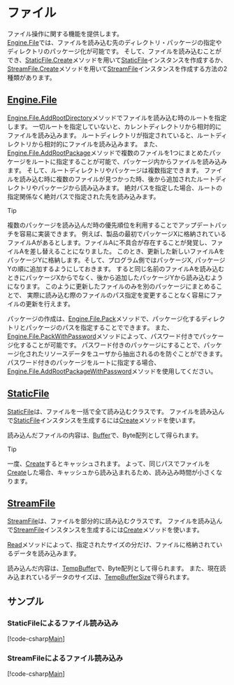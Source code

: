 # ファイル

ファイル操作に関する機能を提供します。  
[Engine.File](xref:Altseed.File)では、ファイルを読み込む先のディレクトリ・パッケージの指定やディレクトリのパッケージ化が可能です。
そして、ファイルを読み込むことができ、[StaticFile.Create](xref:Altseed.StaticFile.Create(System.String))メソッドを用いて[StaticFile](xref:Altseed.StaticFile)インスタンスを作成するか、[StreamFile.Create](xref:Altseed.StreamFile.Create(System.String))メソッドを用いて[StreamFile](xref:Altseed.StreamFile)インスタンスを作成する方法の2種類があります。  

## [Engine.File](xref:Altseed.File)

[Engine.File.AddRootDirectory](xref:Altseed.File.AddRootDirectory(System.String))メソッドでファイルを読み込む時のルートを指定します。
一切ルートを指定していないと、カレントディレクトリから相対的にファイルを読み込みます。
ルートディレクトリが指定されていると、ルートディレクトリから相対的にファイルを読み込みます。
また、[Engine.File.AddRootPackage](xref:Altseed.File.AddRootPackage(System.String))メソッドで複数のファイルを1つにまとめたパッケージをルートに指定することが可能で、パッケージ内からファイルを読み込みます。
そして、ルートディレクトリやパッケージは複数指定できます。
ファイルを読み込む時に複数のファイルが見つかった時、後から追加されたルートディレクトリやパッケージから読み込みます。
絶対パスを指定した場合、ルートの指定関係なく絶対パスで指定された先を読み込みます。

> [!TIP]
> 複数のパッケージを読み込んだ時の優先順位を利用することでアップデートパッチを容易に実装できます。
> 例えば、製品の最初でパッケージXに格納されているファイルAがあるとします。ファイルAに不具合が存在することが発覚し、ファイルAを差し替えることになりました。
> このとき、更新した新しいファイルAをパッケージYに格納します。そして、プログラム側ではパッケージX, パッケージYの順に追加するようにしておきます。
> すると同じ名前のファイルAを読み込むときにパッケージXからでなく、後から追加したパッケージYから読み込むようになります。
> このように更新したファイルのみを別のパッケージにまとめることで、 実際に読み込む際のファイルのパス指定を変更することなく容易にファイルの更新を行えます。  

パッケージの作成は、[Engine.File.Pack](xref:Altseed.File.Pack(System.String,System.String))メソッドで、パッケージ化するディレクトリとパッケージのパスを指定することでできます。
また、[Engine.File.PackWithPassword](xref:Altseed.File.PackWithPassword(System.String,System.String,System.String))メソッドによって、パスワード付きでパッケージ化することが可能です。
パスワード付きのパッケージにすることで、パッケージ化されたリソースデータをユーザから抽出されるのを防ぐことができます。
パスワード付きのパッケージをルートに指定する場合、[Engine.File.AddRootPackageWithPassword](xref:Altseed.File.AddRootPackageWithPassword(System.String,System.String))メソッドを使用してください。

## [StaticFile](xref:Altseed.StaticFile)

[StaticFile](xref:Altseed.StaticFile)は、ファイルを一括で全て読み込むクラスです。
ファイルを読み込んで[StaticFile](xref:Altseed.StaticFile)インスタンスを生成するには[Create](xref:Altseed.StaticFile.Create(System.String))メソッドを使います。  

読み込んだファイルの内容は、[Buffer](xref:Altseed.StaticFile.Buffer)で、Byte配列として得られます。

> [!TIP]
> 一度、[Create](xref:Altseed.StaticFile.Create(System.String))するとキャッシュされます。
> よって、同じパスでファイルを[Create](xref:Altseed.StaticFile.Create(System.String))した場合、キャッシュから読み込まれるため、読み込み時間が小さくなります。

## [StreamFile](xref:Altseed.StreamFile)

[StreamFile](xref:Altseed.StaticFile)は、ファイルを部分的に読み込むクラスです。
ファイルを読み込んで[StreamFile](xref:Altseed.StreamFile)インスタンスを生成するには[Create](xref:Altseed.StreamFile.Create(System.String))メソッドを使います。  

[Read](xref:Altseed.StreamFile.Read(System.Int32))メソッドによって、指定されたサイズの分だけ、ファイルに格納されているデータを読み込みます。  

読み込んだ内容は、[TempBuffer](xref:Altseed.StreamFile.TempBuffer)で、Byte配列として得られます。
また、現在読み込まれているデータのサイズは、[TempBufferSize](xref:Altseed.StreamFile.TempBufferSize)で得られます。  

## サンプル

### StaticFileによるファイル読み込み

[!code-csharp[Main](../../Src/Samples/File/StaticFile.cs)]

### StreamFileによるファイル読み込み

[!code-csharp[Main](../../Src/Samples/File/StreamFile.cs)]
